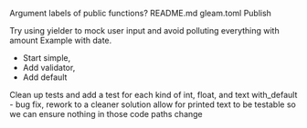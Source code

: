 Argument labels of public functions?
README.md
gleam.toml
Publish

Try using yielder to mock user input and avoid polluting everything with amount
Example with date.
   - Start simple,
   - Add validator,
   - Add default

Clean up tests and add a test for each kind of int, float, and text
with_default - bug fix, rework to a cleaner solution
allow for printed text to be testable so we can ensure nothing in those code paths change
